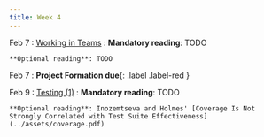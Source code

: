 ```yaml
---
title: Week 4
---
```


Feb 7
: [Working in Teams](#)
  : **Mandatory reading**: TODO

    **Optional reading**: TODO

Feb 7
 : **Project Formation due**{: .label .label-red } 

Feb 9
: [Testing (1)](#)
  : **Mandatory reading**: TODO

    **Optional reading**: Inozemtseva and Holmes' [Coverage Is Not Strongly Correlated with Test Suite Effectiveness](../assets/coverage.pdf)

